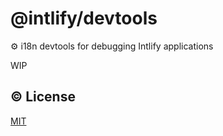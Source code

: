 # @intlify/devtools

:gear: i18n devtools for debugging Intlify applications

WIP

## :copyright: License

[MIT](http://opensource.org/licenses/MIT)
